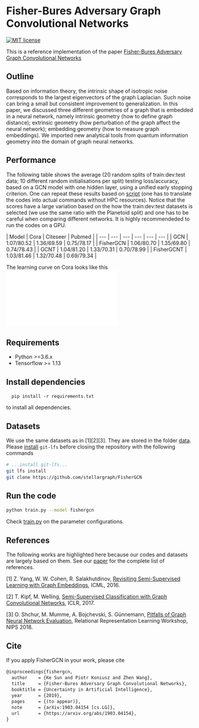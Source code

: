 # Fisher-Bures Adversary Graph Convolutional Networks

[![MIT license](https://img.shields.io/badge/License-MIT-blue.svg)](https://opensource.org/licenses/MIT)

This is a reference implementation of the paper [Fisher-Bures Adversary Graph Convolutional Networks](https://arxiv.org/abs/1903.04154)

## Outline

Based on information theory, the intrinsic shape of isotropic noise corresponds to the largest eigenvectors of the graph Laplacian. Such noise can bring a small but consistent improvement to generalization. In this paper, we discussed three different geometries of a graph that is embedded in a neural network, namely intrinsic geometry (how to define graph distance); extrinsic geometry (how perturbation of the graph affect the neural network); embedding geometry (how to measure graph embeddings). We imported new analytical tools from quantum information geometry into the domain of graph neural networks.

## Performance

The following table shows the average (20 random splits of train:dev:test data; 10 different random initialisations per split) testing loss/accuracy, based on a GCN model with one hidden layer, using a unified early stopping criterion. One can repeat these results based on [script](hpc/submit_grid.sh) (one has to translate the codes into actual commands without HPC resources). Notice that the scores have a large variation based on the how the train:dev:test datasets is selected (we use the same ratio with the Planetoid split) and one has to be careful when comparing different networks. It is highly recommendeded to run the codes on a GPU.

| Model | Cora | Citeseer | Pubmed |
| --- | --- | --- | --- | --- | --- |
| GCN |        1.07/80.52 | 1.36/69.59 | 0.75/78.17 |
| FisherGCN |  1.06/80.70 | 1.35/69.80 | 0.74/78.43 |
| GCNT |       1.04/81.20 | 1.33/70.31 | 0.70/78.99 |
| FisherGCNT | 1.03/81.46 | 1.32/70.48 | 0.69/79.34 |

The learning curve on Cora looks like this ![cora](lcurvescora.pdf)

## Requirements
- Python >=3.6.x
- Tensorflow >= 1.13

## Install dependencies
```
  pip install -r requirements.txt
```
to install all dependencies.

## Datasets

We use the same datasets as in [1][2][3]. They are stored in the folder [data](data/). Please [install](https://github.com/git-lfs/git-lfs/wiki/Installation) `git-lfs` before closing the repository with the following commands

```bash
# ...install git-lfs...
git lfs install
git clone https://github.com/stellargraph/FisherGCN
```

## Run the code

```bash
python train.py --model fishergcn
```
Check [train.py](gcn/train.py) on the parameter configurations.

## References

The following works are highlighted here because our codes and datasets are largely based on them. See our [paper](https://arxiv.org/abs/1903.04154) for the complete list of references.

[1] Z. Yang, W. W. Cohen, R. Salakhutdinov, [Revisiting Semi-Supervised Learning with Graph Embeddings](http://proceedings.mlr.press/v48/yanga16.html), ICML, 2016.

[2] T. Kipf, M. Welling, [Semi-Supervised Classification with Graph Convolutional Networks](https://arxiv.org/abs/1609.02907), ICLR, 2017.

[3] O. Shchur, M. Mumme, A. Bojchevski, S. Günnemann, [Pitfalls of Graph Neural Network Evaluation](https://arxiv.org/abs/1811.05868), Relational Representation Learning Workshop, NIPS 2018.

## Cite

If you apply FisherGCN in your work, please cite

```
@inproceedings{fishergcn,
  author    = {Ke Sun and Piotr Koniusz and Zhen Wang},
  title     = {Fisher-Bures Adversary Graph Convolutional Networks},
  booktitle = {Uncertainty in Artificial Intelligence},
  year      = {2019},
  pages     = {(to appear)},
  note      = {arXiv:1903.04154 [cs.LG]},
  url       = {https://arxiv.org/abs/1903.04154},
}
```

